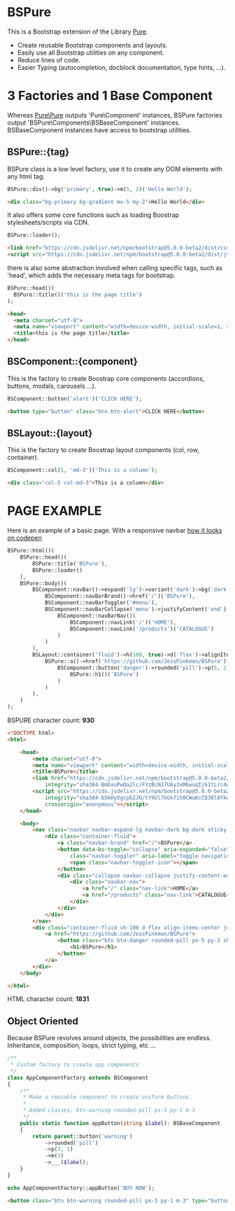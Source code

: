 # BSPure

This is a Bootstrap extension of the Library [Pure](https://github.com/JessPinkman/Pure).

- Create reusable Bootstrap components and layouts.
- Easily use all Bootstrap utilities on any component.
- Reduce lines of code.
- Easier Typing (autocompletion, docblock documentation, type hints, ...).

# 3 Factories and 1 Base Component

Whereas [Pure\Pure](https://github.com/JessPinkman/Pure) outputs 'Pure\Component' instances, BSPure factories output 'BSPure\Components\BSBaseComponent' instances.
BSBaseComponent instances have access to bootstrap utilities.

## BSPure::{tag}

BSPure class is a low level factory, use it to create any DOM elements with any html tag.
```php
BSPure::div()->bg('primary', true)->m(5, 2)('Hello World');
```
```html
<div class="bg-primary bg-gradient mx-5 my-2">Hello World</div>
```
It also offers some core functions such as loading Boostrap stylesheets/scripts via CDN.
```php
BSPure::loader();
```
```html
<link href="https://cdn.jsdelivr.net/npm/bootstrap@5.0.0-beta2/dist/css/bootstrap.min.css" rel="stylesheet" integrity="sha384-BmbxuPwQa2lc/FVzBcNJ7UAyJxM6wuqIj61tLrc4wSX0szH/Ev+nYRRuWlolflfl" crossorigin="anomymous">
<script src="https://cdn.jsdelivr.net/npm/bootstrap@5.0.0-beta2/dist/js/bootstrap.bundle.min.js" integrity="sha384-b5kHyXgcpbZJO/tY9Ul7kGkf1S0CWuKcCD38l8YkeH8z8QjE0GmW1gYU5S9FOnJ0" crossorigin="anonymous"></script>
```
there is also some abstraction involved when calling specific tags, such as 'head', which adds the necessary meta tags for bootstrap.
```php
BSPure::head()(
  BSPure::title()('this is the page title')
);
```
```html
<head>
  <meta charset="utf-8">
  <meta name="viewport" content="width=device-width, initial-scale=1, shrink-to-fit=no">
  <title>this is the page title</title>
</head>
```

## BSComponent::{component}

This is the factory to create Boostrap core components (accordions, buttons, modals, carousels ...).
```php
BSComponent::button('alert')('CLICK HERE');
```
```html
<button type="button" class="btn btn-alert">CLICK HERE</button>
```
## BSLayout::{layout}

This is the factory to create Boostrap layout components (col, row, container).
```php
BSComponent::col(5, 'md-3')('This is a column');
```
```html
<div class="col-5 col-md-3">This is a column</div>
```

# PAGE EXAMPLE

Here is an example of a basic page. With a responsive navbar [how it looks on codepen](https://codepen.io/JessPinkman/pen/wvoRzVd)
```php
BSPure::html()(
    BSPure::head()(
        BSPure::title('BSPure'),
        BSPure::loader()
    ),
    BSPure::body()(
        BSComponent::navBar()->expand('lg')->variant('dark')->bg('dark')->sticky()(
            BSComponent::navBarBrand()->href('/')('BSPure'),
            BSComponent::navBarToggler('#menu'),
            BSComponent::navBarCollapse('menu')->justifyContent('end')(
                BSComponent::navBarNav()(
                    BSComponent::navLink('/')('HOME'),
                    BSComponent::navLink('/products')('CATALOGUE')
                )
            )
        ),
        BSLayout::container('fluid')->h(100, true)->d('flex')->alignItems('center')->justifyContent('center')(
            BSPure::a()->href('https://github.com/JessPinkman/BSPure')(
                BSComponent::button('danger')->rounded('pill')->p(5, 2)->shadow()(
                    BSPure::h1()('BSPure')
                )
            )
        ),
    )
);
```
BSPURE character count: **930**

```html
<!DOCTYPE html>
<html>

    <head>
        <meta charset="utf-8">
        <meta name="viewport" content="width=device-width, initial-scale=1, shrink-to-fit=no">
        <title>BSPure</title>
        <link href="https://cdn.jsdelivr.net/npm/bootstrap@5.0.0-beta2/dist/css/bootstrap.min.css" rel="stylesheet"
            integrity="sha384-BmbxuPwQa2lc/FVzBcNJ7UAyJxM6wuqIj61tLrc4wSX0szH/Ev+nYRRuWlolflfl" crossorigin="anomymous">
        <script src="https://cdn.jsdelivr.net/npm/bootstrap@5.0.0-beta2/dist/js/bootstrap.bundle.min.js"
            integrity="sha384-b5kHyXgcpbZJO/tY9Ul7kGkf1S0CWuKcCD38l8YkeH8z8QjE0GmW1gYU5S9FOnJ0"
            crossorigin="anonymous"></script>
    </head>

    <body>
        <nav class="navbar navbar-expand-lg navbar-dark bg-dark sticky-top">
            <div class="container-fluid">
                <a class="navbar-brand" href="/">BSPure</a>
                <button data-bs-toggle="collapse" aria-expanded="false" aria-controls="#menu" data-bs-target="#menu"
                    class="navbar-toggler" aria-label="toggle navigation">
                    <span class="navbar-toggler-icon"></span>
                </button>
                <div class="collapse navbar-collapse justify-content-end" id="menu">
                    <div class="navbar-nav">
                        <a href="/" class="nav-link">HOME</a>
                        <a href="/products" class="nav-link">CATALOGUE</a>
                    </div>
                </div>
            </div>
        </nav>
        <div class="container-fluid vh-100 d-flex align-items-center justify-content-center">
            <a href="https://github.com/JessPinkman/BSPure">
                <button class="btn btn-danger rounded-pill px-5 py-2 shadow" type="button">
                    <h1>BSPure</h1>
                </button>
            </a>
        </div>
    </body>

</html>
```
HTML character count: **1831**

## Object Oriented

Because BSPure revolves around objects, the possibilities are endless.
Inheritance, composition, loops, strict typing, etc ...

```php
/**
 * Custom factory to create app components
 */
class AppComponentFactory extends BSComponent
{
    /**
     * Make a reusable component to create uniform buttons.
     *
     * Added classes: btn-warning rounded-pill px-3 py-1 m-3
     */
    public static function appButton(string $label): BSBaseComponent
    {
        return parent::button('warning')
            ->rounded('pill')
            ->p(3, 1)
            ->m(3)
            ->___($label);
    }
}

echo AppComponentFactory::appButton('BUY NOW');
```
```html
<button class="btn btn-warning rounded-pill px-3 py-1 m-3" type="button">BUY NOW</button>
```